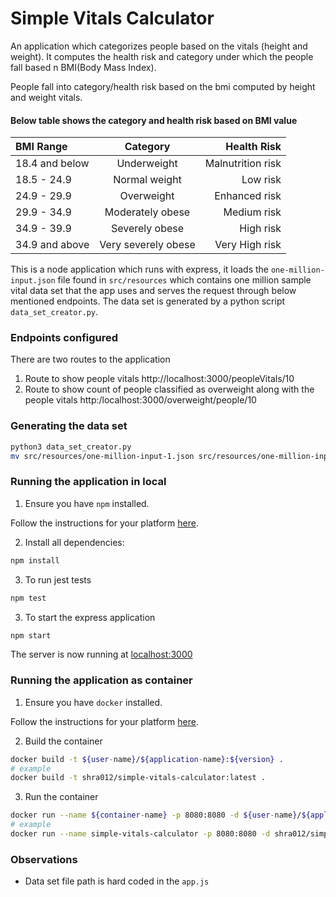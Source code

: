 # Simple Vitals Calculator

An application which categorizes people based on the vitals (height and weight). It computes the health risk and category under which the people fall based n BMI(Body Mass Index).

People fall into category/health risk based on the bmi computed by height and weight vitals.

#### Below table shows the category and health risk based on BMI value

| BMI Range      |      Category       |       Health Risk |
| :------------- | :-----------------: | ----------------: |
| 18.4 and below |     Underweight     | Malnutrition risk |
| 18.5 - 24.9    |    Normal weight    |          Low risk |
| 24.9 - 29.9    |     Overweight      |     Enhanced risk |
| 29.9 - 34.9    |  Moderately obese   |       Medium risk |
| 34.9 - 39.9    |   Severely obese    |         High risk |
| 34.9 and above | Very severely obese |    Very High risk |

This is a node application which runs with express, it loads the `one-million-input.json` file found in `src/resources` which contains one million sample vital data set that the app uses and serves the request through below mentioned endpoints. The data set is generated by a python script `data_set_creator.py`.

### Endpoints configured

There are two routes to the application

1. Route to show people vitals http://localhost:3000/peopleVitals/10
2. Route to show count of people classified as overweight along with the people vitals http:/localhost:3000/overweight/people/10

### Generating the data set

```bash
python3 data_set_creator.py
mv src/resources/one-million-input-1.json src/resources/one-million-input.json
```

### Running the application in local

1. Ensure you have `npm` installed.

Follow the instructions for your platform [here](https://github.com/npm/npm).

2. Install all dependencies:

```bash
npm install
```

3. To run jest tests

```bash
npm test
```

3. To start the express application

```bash
npm start
```

The server is now running at [localhost:3000](localhost:3000)

### Running the application as container

1. Ensure you have `docker` installed.

Follow the instructions for your platform [here](https://docs.docker.com/engine/install/).

2. Build the container

```bash
docker build -t ${user-name}/${application-name}:${version} .
# example
docker build -t shra012/simple-vitals-calculator:latest .
```

3. Run the container

```bash
docker run --name ${container-name} -p 8080:8080 -d ${user-name}/${application-name}:${version}
# example
docker run --name simple-vitals-calculator -p 8080:8080 -d shra012/simple-vitals-calculator:latest
```

### Observations

- Data set file path is hard coded in the `app.js`
